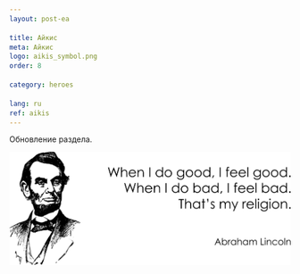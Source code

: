 ```yaml
---
layout: post-ea

title: Айкис
meta: Айкис
logo: aikis_symbol.png
order: 8

category: heroes

lang: ru
ref: aikis
---
```


Обновление раздела.

<a data-fancybox="gallery" href="/img/programming/Lincoln.png"><img src="/img/programming/Lincoln.png" alt=""></a>
